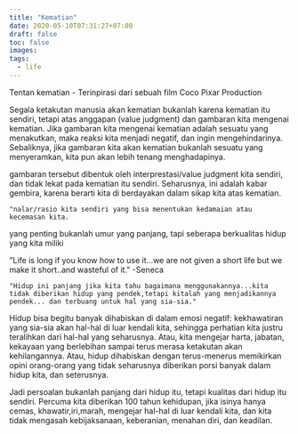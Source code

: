 ```yaml
---
title: "Kematian"
date: 2020-05-10T07:31:27+07:00
draft: false
toc: false
images:
tags:
  - life
---
```


Tentan kematian - Terinpirasi dari sebuah film Coco Pixar Production

Segala ketakutan manusia akan kematian bukanlah karena kematian itu sendiri, tetapi atas anggapan (value judgment) dan gambaran kita mengenai kematian.
Jika gambaran kita mengenai kematian adalah sesuatu yang menakutkan, maka reaksi kita menjadi negatif, dan ingin mengehindarinya. Sebaliknya, jika gambaran
kita akan kematian bukanlah sesuatu yang menyeramkan, kita pun akan lebih tenang menghadapinya.

gambaran tersebut dibentuk oleh interprestasi/value judgment kita sendiri, dan tidak lekat pada kematian itu sendiri. Seharusnya, ini adalah kabar gembira, karena
berarti kita di berdayakan dalam sikap kita atas kematian.

```"nalar/rasio kita sendiri yang bisa menentukan kedamaian atau kecemasan kita.```

yang penting bukanlah umur yang panjang, tapi seberapa berkualitas hidup yang kita  miliki

"Life is long if you know how to use it...we are not given a short life but we make it short..and wasteful of it." -Seneca

```"Hidup ini panjang jika kita tahu bagaimana menggunakannya...kita tidak diberikan hidup yang pendek,tetapi kitalah yang menjadikannya pendek... dan terbuang untuk hal yang sia-sia."```

Hidup bisa begitu banyak dihabiskan di dalam emosi negatif: kekhawatiran yang sia-sia akan hal-hal di luar kendali kita, sehingga perhatian kita justru teralihkan
dari hal-hal yang seharusnya. Atau, kita mengejar harta, jabatan, kekayaan yang berlebihan sampai terus merasa ketakutan akan kehilangannya. Atau, hidup dihabiskan
dengan terus-menerus memikirkan opini orang-orang yang tidak seharusnya diberikan porsi banyak dalam hidup kita, dan seterusnya.

Jadi persoalan bukanlah panjang dari hidup itu, tetapi kualitas dari hidup itu sendiri. Percuma kita diberikan 100 tahun kehidupan, jika isinya hanya cemas, khawatir,iri,marah, mengejar hal-hal di luar kendali kita, dan kita tidak mengasah kebijaksanaan, keberanian, menahan diri, dan keadilan.



